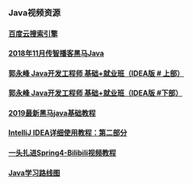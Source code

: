 ### Java视频资源
#### [百度云搜索引擎](http://yun.java1234.com)
#### [2018年11月传智播客黑马Java](https://pan.baidu.com/s/1_37-0ZOleGg8HoKOZdDBww#list/path=%2F2018年11月传智教育黑马java&parentPath=%2F)
#### [郭永峰 Java开发工程师 基础+就业班（IDEA版 # 上部）](https://www.bilibili.com/video/av50901281?spm_id_from=333.788.b_765f64657363.1)
#### [郭永峰 Java开发工程师 基础+就业班（IDEA版 #下部）](https://www.bilibili.com/video/av50872181/?spm_id_from=333.788.videocard.2)
#### [2019最新黑马java基础教程](https://www.bilibili.com/video/av51367983/?p=110)
#### [IntelliJ IDEA详细使用教程：第二部分](https://www.bilibili.com/video/av22536948/?spm_id_from=333.788.videocard.4)
#### [一头扎进Spring4-Bilibili视频教程](https://www.bilibili.com/video/av39838878?from=search&seid=1804909398305731343)
#### [Java学习路线图](http://www.java1234.com/javaxuexiluxiantu.html)
